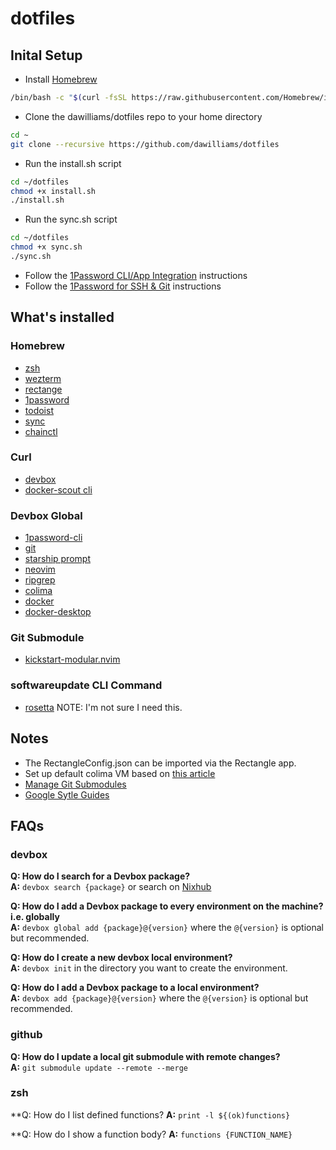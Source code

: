 # dotfiles 
## Inital Setup
- Install [Homebrew](https://docs.brew.sh/Installation#macos-requirements)
```bash
/bin/bash -c "$(curl -fsSL https://raw.githubusercontent.com/Homebrew/install/master/install.sh)"
```
- Clone the dawilliams/dotfiles repo to your home directory
```bash
cd ~
git clone --recursive https://github.com/dawilliams/dotfiles
```
- Run the install.sh script
```bash
cd ~/dotfiles
chmod +x install.sh
./install.sh
```
- Run the sync.sh script
```bash
cd ~/dotfiles
chmod +x sync.sh
./sync.sh
```
- Follow the [1Password CLI/App Integration](https://developer.1password.com/docs/cli/app-integration) instructions
- Follow the [1Password for SSH & Git](https://developer.1password.com/docs/ssh) instructions

## What's installed
### Homebrew
- [zsh](https://www.zsh.org)
- [wezterm](https://wezfurlong.org/wezterm/index.html)
- [rectange](https://rectangleapp.com)
- [1password](https://1password.com)
- [todoist](https://todoist.com/downloads)
- [sync](https://www.sync.com)
- [chainctl](https://edu.chainguard.dev/tags/chainctl/)

### Curl
- [devbox](https://www.jetify.com/devbox/docs)
- [docker-scout cli](https://github.com/docker/scout-cli)

### Devbox Global
- [1password-cli](https://1password.com/downloads/command-line)
- [git](https://git-scm.com/)
- [starship prompt](https://starship.rs)
- [neovim](https://neovim.io)
- [ripgrep](https://github.com/BurntSushi/ripgrep)
- [colima](https://github.com/abiosoft/colima)
- [docker](https://www.docker.com)
- [docker-desktop](https://docs.docker.com/compose/)

### Git Submodule
- [kickstart-modular.nvim](https://github.com/dawilliams/kickstart-modular.nvim/tree/master)

### softwareupdate CLI Command
- [rosetta](https://support.apple.com/en-us/102527) NOTE: I'm not sure I need this.

## Notes
- The RectangleConfig.json can be imported via the Rectangle app.
- Set up default colima VM based on [this article](https://medium.com/@guillem.riera/the-most-performant-docker-setup-on-macos-apple-silicon-m1-m2-m3-for-x64-amd64-compatibility-da5100e2557d)
- [Manage Git Submodules](https://medium.com/@nightheronry/how-to-add-and-update-git-submodules-dc1ba035e63b)
- [Google Sytle Guides](https://google.github.io/styleguide/)

## FAQs
### devbox
**Q: How do I search for a Devbox package?**\
**A:** `devbox search {package}` or search on [Nixhub](https://www.nixhub.io)

**Q: How do I add a Devbox package to every environment on the machine? i.e. globally**\
 **A:** `devbox global add {package}@{version}` where the `@{version}` is optional but recommended.


**Q: How do I create a new devbox local environment?**\
 **A:** `devbox init` in the directory you want to create the environment.

**Q: How do I add a Devbox package to a local environment?**\
 **A:** `devbox add {package}@{version}` where the `@{version}` is optional but recommended.

### github
**Q: How do I update a local git submodule with remote changes?**\
**A:** `git submodule update --remote --merge`

### zsh
**Q: How do I list defined functions?
**A:** `print -l ${(ok)functions}`

**Q: How do I show a function body?
**A:** `functions {FUNCTION_NAME}`
